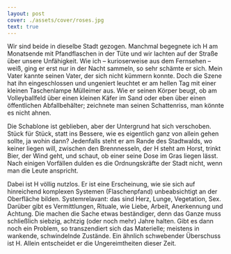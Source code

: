 ```yaml
---
layout: post
cover: ./assets/cover/roses.jpg
text: true
---
```

Wir sind beide in dieselbe Stadt gezogen. Manchmal begegnete ich H am Monatsende mit Pfandflaschen in der Tüte und wir lachten auf der Straße über unsere Unfähigkeit. Wie ich – kurioserweise aus dem Fernsehen – weiß, ging er erst nur in der Nacht sammeln, so sehr schämte er sich. Mein Vater kannte seinen Vater, der sich nicht kümmern konnte. Doch die Szene hat ihn eingeschlossen und ungeniert leuchtet er am hellen Tag mit einer kleinen Taschenlampe Mülleimer aus. Wie er seinen Körper beugt, ob am Volleyballfeld über einen kleinen Käfer im Sand oder eben über einen öffentlichen Abfallbehälter; zeichnete man seinen Schattenriss, man könnte es nicht ahnen. 

Die Schablone ist geblieben, aber der Untergrund hat sich verschoben. Stück für Stück, statt ins Bessere, wie es eigentlich ganz von allein gehen sollte, ja wohin dann? Jedenfalls steht er am Rande des Stadtwalds, wo keiner liegen will, zwischen den Brennnesseln, der H steht am Horst, trinkt Bier, der Wind geht, und schaut, ob einer seine Dose im Gras liegen lässt. Nach einigen Vorfällen dulden es die Ordnungskräfte der Stadt nicht, wenn man die Leute anspricht.

Dabei ist H völlig nutzlos. Er ist eine Erscheinung, wie sie sich auf hinreichend komplexen Systemen (Flaschenpfand) unbeabsichtigt an der Oberfläche bilden. Systemrelavant: das sind Herz, Lunge, Vegetation, Sex. Darüber gibt es Vermittlungen, Rituale, wie Liebe, Arbeit, Anerkennung und Achtung. Die machen die Sache etwas beständiger, denn das Ganze muss schließlich siebzig, achtzig (oder noch mehr) Jahre halten. Gibt es dann noch ein Problem, so transzendiert sich das Materielle; meistens in wankende, schwindelnde Zustände. Ein ähnlich schwebender Überschuss ist H. Allein entscheidet er die Ungereimtheiten dieser Zeit.
